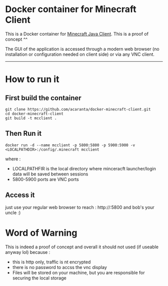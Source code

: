 # Docker container for Minecraft Client

This is a Docker container for [Minecraft Java Client](https://www.minecraft.net).
This is a proof of concept ^^

The GUI of the application is accessed through a modern web browser (no installation or configuration needed on client side) or via any VNC client.

---

# How to run it
## First build the container
```
git clone https://github.com/acaranta/docker-minecraft-client.git
cd docker-minecraft-client
git build -t mcclient .
```

## Then Run it
```
docker run -d --name mcclient -p 5800:5800 -p 5900:5900 -v <LOCALPATHDIR>:/config/.minecraft mcclient
```

where :
* LOCALPATHFIR is the local directory where minceracft launcher/login data will be saved between sessions
* 5800-5900 ports are VNC ports

## Access it
just use your regular web browser to reach : http://<DOCKERHOST>:5800 
and bob's your uncle :)

# Word of Warning
This is indeed a proof of concept and overall it should not used (if useable anyway lol) because :
* this is http only, traffic is nt encrypted
* there is no password to accss the vnc display
* Files will be stored on your machine, but you are responsible for securing the local storage